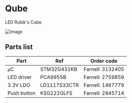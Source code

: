 # Qube
LED Rubik's Cube.

![image](https://github.com/evernost/Qube/assets/106398901/3c8b8600-cd64-4ada-bfa4-2559e8c29ab0)


Parts list
-
| Part        | Ref          | Order code       |
|-------------|--------------|------------------|
| µC          | STM32G431KB  | Farnell: 3132405 |
| LED driver  | PCA9955B     | Farnell: 2759859 |
| 3.3V LDO    | LD1117S33CTR | Farnell: 1467779 |
| Push button | KSG222GLFS   | Farnell: 2845714 |
